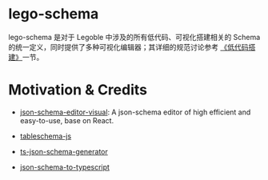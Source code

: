 # lego-schema

lego-schema 是对于 Legoble 中涉及的所有低代码、可视化搭建相关的 Schema 的统一定义，同时提供了多种可视化编辑器；其详细的规范讨论参考 [《低代码搭建》](http://ngte-web.gitbook.io?q=低代码搭建)一节。

# Motivation & Credits

- [json-schema-editor-visual](https://github.com/YMFE/json-schema-editor-visual): A json-schema editor of high efficient and easy-to-use, base on React.

- [tableschema-js](https://github.com/frictionlessdata/tableschema-js)

- [ts-json-schema-generator](https://github.com/vega/ts-json-schema-generator)

- [json-schema-to-typescript](https://github.com/bcherny/json-schema-to-typescript)
